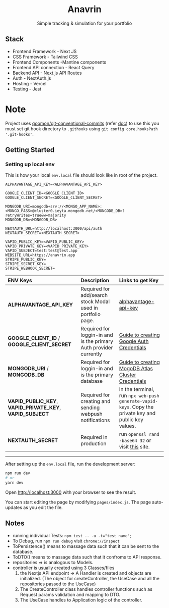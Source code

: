 <div align="center">
    <h1>Anavrin</h1>
    <p>Simple tracking & simulation for your portfolio</p>
</div>

## Stack

* Frontend Framework - Next JS
* CSS Framework - Tailwind CSS
* Frontend Components -Mantine components
* Frontend API connection - React Query
* Backend API - Next.js API Routes 
* Auth - NextAuth.js
* Hosting - Vercel
* Testing - Jest

# Note

Project uses [qoomon/git-conventional-commits](https://github.com/qoomon/git-conventional-commits) (refer [doc](https://gist.github.com/MidasXIV/080e017ccfec9d0c37aff3fb78f1e43b)) to use this you must set git hook directory to `.githooks` using `git config core.hooksPath '.git-hooks'`.

## Getting Started

[google-auth-mongodb-setup-guide]: https://betterprogramming.pub/build-a-note-taking-app-with-google-authentication-in-next-js-f0835d14034e

### Setting up local env

This is how your local `env.local` file should look like in root of the project.

```
ALPHAVANTAGE_API_KEY=<ALPHAVANTAGE_API_KEY>

GOOGLE_CLIENT_ID=<GOOGLE_CLIENT_ID>
GOOGLE_CLIENT_SECRET=<GOOGLE_CLIENT_SECRET>

MONGODB_URI=mongodb+srv://<MONGO_APP_NAME>:<MONGO_PASS>@cluster0.ieyta.mongodb.net/<MONGODB_DB>?retryWrites=true&w=majority
MONGODB_DB=<MONGODB_DB>

NEXTAUTH_URL=http://localhost:3000/api/auth
NEXTAUTH_SECRET=<NEXTAUTH_SECRET>

VAPID_PUBLIC_KEY=<VAPID_PUBLIC_KEY>
VAPID_PRIVATE_KEY=<VAPID_PRIVATE_KEY>
VAPID_SUBJECT=test:test@test.app
WEBSITE_URL=https://anavrin.app
STRIPE_PUBLIC_KEY=
STRIPE_SECRET_KEY=
STRIPE_WEBHOOK_SECRET=
```

| ENV Keys | Description | Links to get Key |
| :- | :- | :- |
| **ALPHAVANTAGE_API_KEY** | Required for add/search stock Modal used in portfolio page. | [alphavantage-api-key](https://www.alphavantage.co/support/#api-key) |
| **GOOGLE_CLIENT_ID** / **GOOGLE_CLIENT_SECRET**| Required for loggin-in and is the primary Auth provider currently | [Guide to creating Google Auth Credentials][google-auth-mongodb-setup-guide] |
| **MONGODB_URI** / **MONGODB_DB**| Required for loggin-in and is the primary database | [Guide to creating MogoDB Atlas Cluster Credentials][google-auth-mongodb-setup-guide] |
|**VAPID_PUBLIC_KEY**, **VAPID_PRIVATE_KEY**, **VAPID_SUBJECT**| Required for creating and sending webpush notifications | In the terminal, run `npx web-push generate-vapid-keys`. Copy the private key and public key values. |
|**NEXTAUTH_SECRET**| Required in production  |run `openssl rand -base64 32` or visit [this](https://generate-secret.vercel.app/32) site.|

***

After setting up the `env.local` file, run the development server:

```bash
npm run dev
# or
yarn dev
```

Open [http://localhost:3000](http://localhost:3000) with your browser to see the result.

You can start editing the page by modifying `pages/index.js`. The page auto-updates as you edit the file.

## Notes
* running individual Tests: `npm test -- -u -t="test name"`;
* To Debug, run `npm run debug` visit `chrome://inspect`
* ToPersistence() means to massage data such that it can be sent to the database.
* ToDTO() means to massage data such that it confroms to API response.
* repositories => is analogous to Models.
* controller is usually created using 3 Classes/files
   1. the Nextjs API endpoint -> A Handler is created and objects are initialized. (The object for createController, the UseCase and all the repositories passed to the UseCase) 
   2. The CreateController class handles controller functions such as Request params validation and mapping to DTO.
   3. The UseCase handles to Application logic of the controller.
